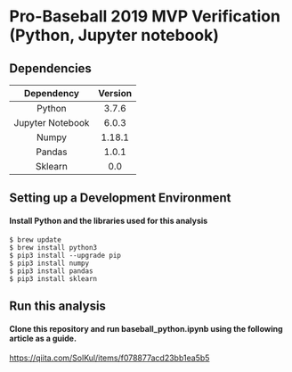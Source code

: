 # Pro-Baseball 2019 MVP Verification (Python, Jupyter notebook)

## Dependencies

| Dependency | Version |
| :--------: | :-----: |
|   Python   |  3.7.6  |
|   Jupyter Notebook    |   6.0.3  |
|   Numpy    | 1.18.1  |
|   Pandas   | 1.0.1   |
|   Sklearn  | 0.0     |

## Setting up a Development Environment

#### Install Python and the libraries used for this analysis
```console
$ brew update
$ brew install python3
$ pip3 install --upgrade pip
$ pip3 install numpy
$ pip3 install pandas
$ pip3 install sklearn
```

## Run this analysis

#### Clone this repository and run baseball_python.ipynb using the following article as a guide.

https://qiita.com/SolKul/items/f078877acd23bb1ea5b5
